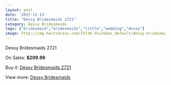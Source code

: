 ```yaml
---
layout: post
date: '2017-11-13'
title: "Dessy Bridesmaids 2721"
category: Dessy Bridesmaids
tags: ["bridesmaid","bridesmaids","little","wedding","dessy"]
image: http://img.hectodress.com/25738-thickbox_default/dessy-bridesmaids-2721.jpg
---
```

Dessy Bridesmaids 2721

On Sales: **$209.99**
<a href="https://www.hectodress.com/dessy-bridesmaids/11972-dessy-bridesmaids-2721.html"><amp-img layout="responsive" width="600" height="600" src="//img.hectodress.com/25738-thickbox_default/dessy-bridesmaids-2721.jpg" alt="Dessy Bridesmaids 2721 0" /></a>
<a href="https://www.hectodress.com/dessy-bridesmaids/11972-dessy-bridesmaids-2721.html"><amp-img layout="responsive" width="600" height="600" src="//img.hectodress.com/25740-thickbox_default/dessy-bridesmaids-2721.jpg" alt="Dessy Bridesmaids 2721 1" /></a>
<a href="https://www.hectodress.com/dessy-bridesmaids/11972-dessy-bridesmaids-2721.html"><amp-img layout="responsive" width="600" height="600" src="//img.hectodress.com/25739-thickbox_default/dessy-bridesmaids-2721.jpg" alt="Dessy Bridesmaids 2721 2" /></a>

Buy it: [Dessy Bridesmaids 2721](https://www.hectodress.com/dessy-bridesmaids/11972-dessy-bridesmaids-2721.html "Dessy Bridesmaids 2721")

View more: [Dessy Bridesmaids](https://www.hectodress.com/187-dessy-bridesmaids "Dessy Bridesmaids")
